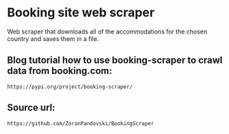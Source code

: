 # Booking site web scraper
Web scraper that downloads all of the accommodations for the chosen country and saves them in a file.

## Blog tutorial how to use booking-scraper to crawl data from booking.com:
`https://pypi.org/project/booking-scraper/`

## Source url:
`https://github.com/ZoranPandovski/BookingScraper`